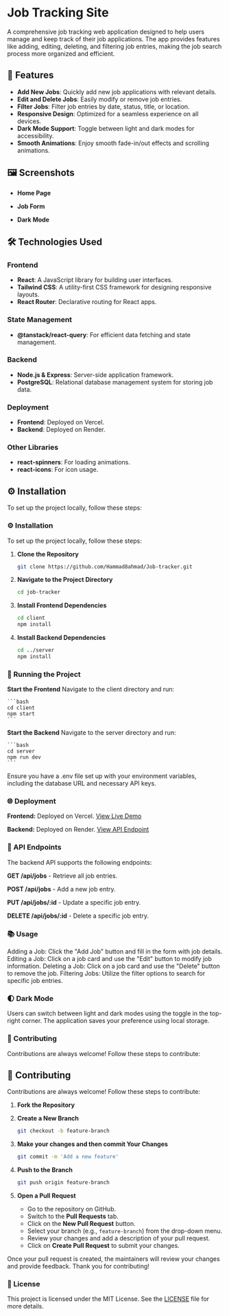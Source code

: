 # Job Tracking Site

A comprehensive job tracking web application designed to help users manage and keep track of their job applications. The app provides features like adding, editing, deleting, and filtering job entries, making the job search process more organized and efficient.

## 🚀 Features

- **Add New Jobs**: Quickly add new job applications with relevant details.
- **Edit and Delete Jobs**: Easily modify or remove job entries.
- **Filter Jobs**: Filter job entries by date, status, title, or location.
- **Responsive Design**: Optimized for a seamless experience on all devices.
- **Dark Mode Support**: Toggle between light and dark modes for accessibility.
- **Smooth Animations**: Enjoy smooth fade-in/out effects and scrolling animations.

## 🖼️ Screenshots

- **Home Page**

- **Job Form**

- **Dark Mode**

## 🛠️ Technologies Used

### Frontend
- **React**: A JavaScript library for building user interfaces.
- **Tailwind CSS**: A utility-first CSS framework for designing responsive layouts.
- **React Router**: Declarative routing for React apps.

### State Management
- **@tanstack/react-query**: For efficient data fetching and state management.

### Backend
- **Node.js & Express**: Server-side application framework.
- **PostgreSQL**: Relational database management system for storing job data.

### Deployment
- **Frontend**: Deployed on Vercel.
- **Backend**: Deployed on Render.

### Other Libraries
- **react-spinners**: For loading animations.
- **react-icons**: For icon usage.

## ⚙️ Installation

To set up the project locally, follow these steps:

### ⚙️ Installation

To set up the project locally, follow these steps:

1. **Clone the Repository**
   ```bash
   git clone https://github.com/Hammad8ahmad/Job-tracker.git
2. **Navigate to the Project Directory**
   ```bash
   cd job-tracker
3. **Install Frontend Dependencies**
   ```bash
   cd client
   npm install
4. **Install Backend Dependencies**
   ```bash
   cd ../server
   npm install
### 🔧 Running the Project
**Start the Frontend**
Navigate to the client directory and run:

    ```bash
    cd client
    npm start  
    ```
**Start the Backend**
Navigate to the server directory and run:

    ```bash
    cd server
    npm run dev
    ```
Ensure you have a .env file set up with your environment variables, including the database URL and necessary API keys.

### 🌐 Deployment
**Frontend:** Deployed on Vercel. [View Live Demo](https://job-tracker-io.vercel.app/)

**Backend:** Deployed on Render. [View API Endpoint](https://job-tracker-production-cb23.up.railway.app/)
### 📄 API Endpoints
The backend API supports the following endpoints:

**GET /api/jobs** - Retrieve all job entries.

**POST /api/jobs** - Add a new job entry.

**PUT /api/jobs/:id** - Update a specific job entry.

**DELETE /api/jobs/:id** - Delete a specific job entry.

### 📚 Usage
Adding a Job: Click the "Add Job" button and fill in the form with job details.
Editing a Job: Click on a job card and use the "Edit" button to modify job information.
Deleting a Job: Click on a job card and use the "Delete" button to remove the job.
Filtering Jobs: Utilize the filter options to search for specific job entries.
### 🌓 Dark Mode
Users can switch between light and dark modes using the toggle in the top-right corner. The application saves your preference using local storage.

### 🤝 Contributing
Contributions are always welcome! Follow these steps to contribute:
## 🤝 Contributing

Contributions are always welcome! Follow these steps to contribute:

1. **Fork the Repository**

2. **Create a New Branch**

    ```bash
    git checkout -b feature-branch
    ```

3. **Make your changes and then commit Your Changes**

    ```bash
    git commit -m 'Add a new feature'
    ```

4. **Push to the Branch**

    ```bash
    git push origin feature-branch
    ```

5. **Open a Pull Request**

    - Go to the repository on GitHub.
    - Switch to the **Pull Requests** tab.
    - Click on the **New Pull Request** button.
    - Select your branch (e.g., `feature-branch`) from the drop-down menu.
    - Review your changes and add a description of your pull request.
    - Click on **Create Pull Request** to submit your changes.

Once your pull request is created, the maintainers will review your changes and provide feedback. Thank you for contributing!


### 📝 License
This project is licensed under the MIT License. See the [LICENSE](./LICENSE) file for more details.


